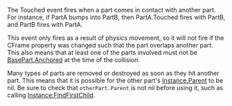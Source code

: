 The Touched event fires when a part comes in contact with another part. For instance, if PartA bumps into PartB, then PartA.Touched fires with PartB, and PartB fires with PartA.

This event only fires as a result of physics movement, so it will not fire if the CFrame property was changed such that the part overlaps another part. This also means that at least one of the parts involved must not be [BasePart.Anchored](https://developer.roblox.com/en-us/api-reference/property/BasePart/Anchored) at the time of the collision.

Many types of parts are removed or destroyed as soon as they hit another part. This means that it is possible for the other part's [Instance.Parent](https://developer.roblox.com/en-us/api-reference/property/Instance/Parent) to be nil. Be sure to check that `otherPart.Parent` is not nil before using it, such as calling [Instance:FindFirstChild](https://developer.roblox.com/en-us/api-reference/function/Instance/FindFirstChild).